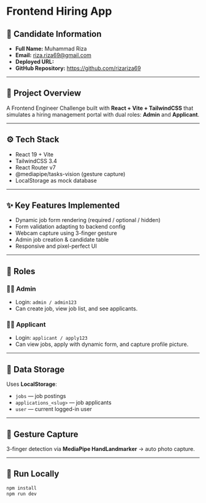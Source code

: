 # Frontend Hiring App

## 👤 Candidate Information

- **Full Name:** Muhammad Riza
- **Email:** riza.riza69@gmail.com
- **Deployed URL:**
- **GitHub Repository:** https://github.com/rizariza69

---

## 🚀 Project Overview

A Frontend Engineer Challenge built with **React + Vite + TailwindCSS** that simulates a hiring management portal with dual roles: **Admin** and **Applicant**.

---

## ⚙️ Tech Stack

- React 19 + Vite
- TailwindCSS 3.4
- React Router v7
- @mediapipe/tasks-vision (gesture capture)
- LocalStorage as mock database

---

## ✨ Key Features Implemented

- Dynamic job form rendering (required / optional / hidden)
- Form validation adapting to backend config
- Webcam capture using 3-finger gesture
- Admin job creation & candidate table
- Responsive and pixel-perfect UI

---

## 👥 Roles

### 🧑‍💼 Admin

- Login: `admin / admin123`
- Can create job, view job list, and see applicants.

### 👩‍💻 Applicant

- Login: `applicant / apply123`
- Can view jobs, apply with dynamic form, and capture profile picture.

---

## 💾 Data Storage

Uses **LocalStorage**:

- `jobs` — job postings
- `applications_<slug>` — job applicants
- `user` — current logged-in user

---

## 🧠 Gesture Capture

3-finger detection via **MediaPipe HandLandmarker** → auto photo capture.

---

## 🧪 Run Locally

```bash
npm install
npm run dev
```
